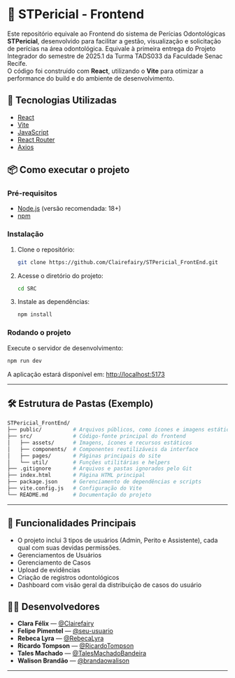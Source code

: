 # 🦷 STPericial - Frontend

Este repositório equivale ao Frontend do sistema de Perícias Odontológicas **STPericial**, desenvolvido para facilitar a gestão, visualização e solicitação de perícias na área odontológica. Equivale à primeira entrega do Projeto Integrador do semestre de 2025.1 da Turma TADS033 da Faculdade Senac Recife.  
O código foi construído com **React**, utilizando o **Vite** para otimizar a performance do build e do ambiente de desenvolvimento.

## 🚀 Tecnologias Utilizadas

- [React](https://react.dev/)
- [Vite](https://vitejs.dev/)
- [JavaScript](https://developer.mozilla.org/pt-BR/docs/Web/JavaScript)
- [React Router](https://reactrouter.com/)
- [Axios](https://axios-http.com/)

## 📦 Como executar o projeto

### Pré-requisitos

- [Node.js](https://nodejs.org/) (versão recomendada: 18+)
- [npm](https://www.npmjs.com/)

### Instalação

1. Clone o repositório:
   ```bash
   git clone https://github.com/Clairefairy/STPericial_FrontEnd.git
   ```
2. Acesse o diretório do projeto:
   ```bash
   cd SRC
   ```
3. Instale as dependências:
   ```bash
   npm install
   ```

### Rodando o projeto

Execute o servidor de desenvolvimento:

```bash
npm run dev
```

A aplicação estará disponível em: [http://localhost:5173](http://localhost:5173)

---

## 🛠 Estrutura de Pastas (Exemplo)

```bash
STPericial_FrontEnd/
├── public/          # Arquivos públicos, como ícones e imagens estáticas
├── src/             # Código-fonte principal do frontend
│   ├── assets/      # Imagens, ícones e recursos estáticos
│   ├── components/  # Componentes reutilizáveis da interface
│   ├── pages/       # Páginas principais do site
│   └── util/        # Funções utilitárias e helpers
├── .gitignore       # Arquivos e pastas ignorados pelo Git
├── index.html       # Página HTML principal
├── package.json     # Gerenciamento de dependências e scripts
├── vite.config.js   # Configuração do Vite
└── README.md        # Documentação do projeto
```

---

## 🎯 Funcionalidades Principais

- O projeto inclui 3 tipos de usuários (Admin, Perito e Assistente), cada qual com suas devidas permissões.
- Gerenciamentos de Usuários
- Gerenciamento de Casos
- Upload de evidências
- Criação de registros odontológicos
- Dashboard com visão geral da distribuição de casos do usuário

## 👨‍💻 Desenvolvedores

- **Clara Félix** — [@Clairefairy](https://github.com/Clairefairy)
- **Felipe Pimentel** — [@seu-usuario](https://github.com/seu-usuario)
- **Rebeca Lyra** — [@RebecaLyra](https://github.com/RebecaLyra)
- **Ricardo Tompson** — [@RicardoTompson](https://github.com/RicardoTompson)
- **Tales Machado** — [@TalesMachadoBandeira](https://github.com/TalesMachadoBandeira)
- **Walison Brandão** — [@brandaowalison](https://github.com/brandaowalison)

---

